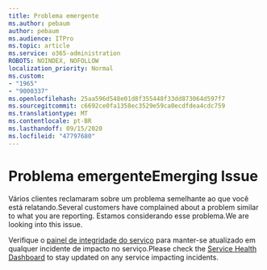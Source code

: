 ```yaml
---
title: Problema emergente
ms.author: pebaum
author: pebaum
ms.audience: ITPro
ms.topic: article
ms.service: o365-administration
ROBOTS: NOINDEX, NOFOLLOW
localization_priority: Normal
ms.custom:
- "1965"
- "9000337"
ms.openlocfilehash: 25aa596d548e01d8f355448f33dd873064d597f7
ms.sourcegitcommit: c6692ce0fa1358ec3529e59ca0ecdfdea4cdc759
ms.translationtype: MT
ms.contentlocale: pt-BR
ms.lasthandoff: 09/15/2020
ms.locfileid: "47797680"
---
```

# <a name="emerging-issue"></a><span data-ttu-id="5fc7a-102">Problema emergente</span><span class="sxs-lookup"><span data-stu-id="5fc7a-102">Emerging Issue</span></span>

<span data-ttu-id="5fc7a-103">Vários clientes reclamaram sobre um problema semelhante ao que você está relatando.</span><span class="sxs-lookup"><span data-stu-id="5fc7a-103">Several customers have complained about a problem similar to what you are reporting.</span></span> <span data-ttu-id="5fc7a-104">Estamos considerando esse problema.</span><span class="sxs-lookup"><span data-stu-id="5fc7a-104">We are looking into this issue.</span></span>

<span data-ttu-id="5fc7a-105">Verifique o [painel de integridade do serviço](https://admin.microsoft.com/adminportal/home#/servicehealth) para manter-se atualizado em qualquer incidente de impacto no serviço.</span><span class="sxs-lookup"><span data-stu-id="5fc7a-105">Please check the [Service Health Dashboard](https://admin.microsoft.com/adminportal/home#/servicehealth) to stay updated on any service impacting incidents.</span></span>